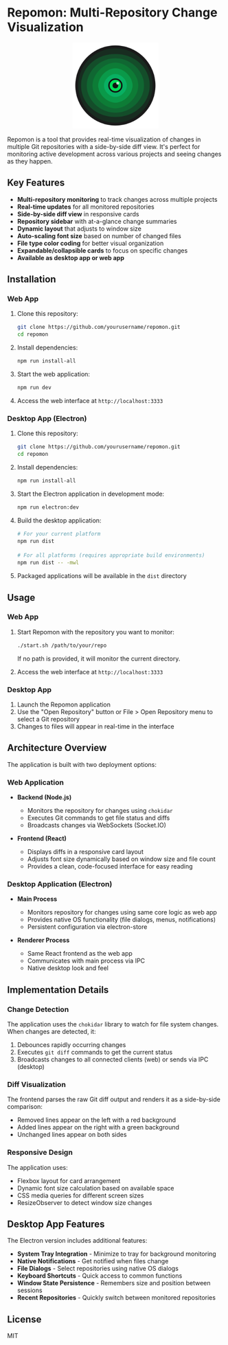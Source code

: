 # Repomon: Multi-Repository Change Visualization

<p align="center">
  <img src="assets/icons/repomon.png" alt="Repomon Logo" width="200" height="200">
</p>

Repomon is a tool that provides real-time visualization of changes in multiple Git repositories with a side-by-side diff view. It's perfect for monitoring active development across various projects and seeing changes as they happen.

## Key Features

- **Multi-repository monitoring** to track changes across multiple projects
- **Real-time updates** for all monitored repositories
- **Side-by-side diff view** in responsive cards
- **Repository sidebar** with at-a-glance change summaries
- **Dynamic layout** that adjusts to window size
- **Auto-scaling font size** based on number of changed files
- **File type color coding** for better visual organization
- **Expandable/collapsible cards** to focus on specific changes
- **Available as desktop app or web app**

## Installation

### Web App

1. Clone this repository:
   ```bash
   git clone https://github.com/yourusername/repomon.git
   cd repomon
   ```

2. Install dependencies:
   ```bash
   npm run install-all
   ```

3. Start the web application:
   ```bash
   npm run dev
   ```

4. Access the web interface at `http://localhost:3333`

### Desktop App (Electron)

1. Clone this repository:
   ```bash
   git clone https://github.com/yourusername/repomon.git
   cd repomon
   ```

2. Install dependencies:
   ```bash
   npm run install-all
   ```

3. Start the Electron application in development mode:
   ```bash
   npm run electron:dev
   ```

4. Build the desktop application:
   ```bash
   # For your current platform
   npm run dist
   
   # For all platforms (requires appropriate build environments)
   npm run dist -- -mwl
   ```

5. Packaged applications will be available in the `dist` directory

## Usage

### Web App

1. Start Repomon with the repository you want to monitor:
   ```bash
   ./start.sh /path/to/your/repo
   ```
   If no path is provided, it will monitor the current directory.

2. Access the web interface at `http://localhost:3333`

### Desktop App

1. Launch the Repomon application
2. Use the "Open Repository" button or File > Open Repository menu to select a Git repository
3. Changes to files will appear in real-time in the interface

## Architecture Overview

The application is built with two deployment options:

### Web Application
- **Backend (Node.js)**
  - Monitors the repository for changes using `chokidar`
  - Executes Git commands to get file status and diffs
  - Broadcasts changes via WebSockets (Socket.IO)

- **Frontend (React)**
  - Displays diffs in a responsive card layout
  - Adjusts font size dynamically based on window size and file count
  - Provides a clean, code-focused interface for easy reading

### Desktop Application (Electron)
- **Main Process**
  - Monitors repository for changes using same core logic as web app
  - Provides native OS functionality (file dialogs, menus, notifications)
  - Persistent configuration via electron-store

- **Renderer Process**
  - Same React frontend as the web app
  - Communicates with main process via IPC
  - Native desktop look and feel

## Implementation Details

### Change Detection

The application uses the `chokidar` library to watch for file system changes. When changes are detected, it:

1. Debounces rapidly occurring changes
2. Executes `git diff` commands to get the current status
3. Broadcasts changes to all connected clients (web) or sends via IPC (desktop)

### Diff Visualization

The frontend parses the raw Git diff output and renders it as a side-by-side comparison:

- Removed lines appear on the left with a red background
- Added lines appear on the right with a green background
- Unchanged lines appear on both sides

### Responsive Design

The application uses:

- Flexbox layout for card arrangement
- Dynamic font size calculation based on available space
- CSS media queries for different screen sizes
- ResizeObserver to detect window size changes

## Desktop App Features

The Electron version includes additional features:

- **System Tray Integration** - Minimize to tray for background monitoring
- **Native Notifications** - Get notified when files change
- **File Dialogs** - Select repositories using native OS dialogs
- **Keyboard Shortcuts** - Quick access to common functions
- **Window State Persistence** - Remembers size and position between sessions
- **Recent Repositories** - Quickly switch between monitored repositories

## License

MIT